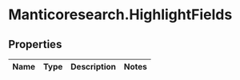 # Manticoresearch.HighlightFields

## Properties

Name | Type | Description | Notes
------------ | ------------- | ------------- | -------------


